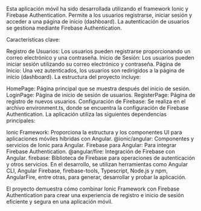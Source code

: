 Esta aplicación móvil ha sido desarrollada utilizando el framework Ionic y Firebase Authentication. Permite a los usuarios registrarse, iniciar sesión y acceder a una página de inicio (dashboard). La autenticación de usuarios se gestiona mediante Firebase Authentication.

Características clave:

Registro de Usuarios: Los usuarios pueden registrarse proporcionando un correo electrónico y una contraseña.
Inicio de Sesión: Los usuarios pueden iniciar sesión utilizando su correo electrónico y contraseña.
Página de Inicio: Una vez autenticados, los usuarios son redirigidos a la página de inicio (dashboard).
La estructura del proyecto incluye:

HomePage: Página principal que se muestra después del inicio de sesión.
LoginPage: Página de inicio de sesión de usuarios.
RegisterPage: Página de registro de nuevos usuarios.
Configuración de Firebase: Se realiza en el archivo environment.ts, donde se encuentra la configuración de Firebase Authentication.
La aplicación utiliza las siguientes dependencias principales:

Ionic Framework: Proporciona la estructura y los componentes UI para aplicaciones móviles híbridas con Angular.
@ionic/angular: Componentes y servicios de Ionic para Angular.
Firebase para Angular: Para integrar Firebase Authentication.
@angular/fire: Integración de Firebase con Angular.
firebase: Biblioteca de Firebase para operaciones de autenticación y otros servicios.
En el desarrollo, se utilizan herramientas como Angular CLI, Angular Firebase, firebase-tools, Typescript, Node.js y npm, AngularFire, entre otras, para generar, desarrollar y probar la aplicación.

El proyecto demuestra cómo combinar Ionic Framework con Firebase Authentication para crear una experiencia de registro e inicio de sesión eficiente y segura en una aplicación móvil.
